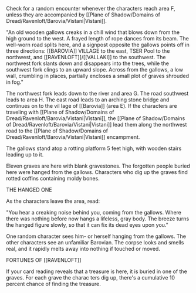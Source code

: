 Check for a random encounter whenever the characters reach area F, unless they are accompanied by [[Plane of Shadow/Domains of Dread/Ravenloft/Barovia/Vistani|Vistani]].

"An old wooden gallows creaks in a chill wind that blows down from the high ground to the west. A frayed length of rope dances from its beam. The well-worn road splits here, and a signpost opposite the gallows points off in three directions: [[BAROVIA]] VILLAGE to the east, TSER Pool to the northwest, and [[RAVENLOFT]]/[[VALLAKI]] to the southwest. The northwest fork slants down and disappears into the trees, while the southwest fork clings to an upward slope. Across from the gallows, a low wall, crumbling in places, partially encloses a small plot of graves shrouded in fog."

The northwest fork leads down to the river and area G. The road southwest leads to area H. The east road leads to an arching stone bridge and continues on to the vil­ lage of [[Barovia]] (area E). If the characters are traveling with [[Plane of Shadow/Domains of Dread/Ravenloft/Barovia/Vistani|Vistani]], the [[Plane of Shadow/Domains of Dread/Ravenloft/Barovia/Vistani|Vistani]] lead them along the northwest road to the [[Plane of Shadow/Domains of Dread/Ravenloft/Barovia/Vistani|Vistani]] encampment.

The gallows stand atop a rotting platform 5 feet high, with wooden stairs leading up to it.

Eleven graves are here with blank gravestones. The forgotten people buried here were hanged from the gallows. Characters who dig up the graves find rotted coffins containing moldy bones.

THE HANGED ONE

As the characters leave the area, read: 

"You hear a creaking noise behind you, coming from the gallows. Where there was nothing before now hangs a lifeless, gray body. The breeze turns the hanged figure slowly, so that it can fix its dead eyes upon you."

One random character sees him- or herself hanging from the gallows. The other characters see an unfamiliar Barovian. The corpse looks and smells real, and it rapidly melts away into nothing if touched or moved.

FORTUNES OF [[RAVENLOFT]]

If your card reading reveals that a treasure is here, it is buried in one of the graves. For each grave the charac­ ters dig up, there's a cumulative 10 percent chance of finding the treasure.